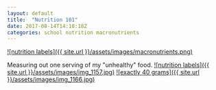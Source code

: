 ```yaml
---
layout: default
title:  "Nutrition 101"
date: 2017-08-14T14:10:18Z
categories: school nutrition macronutrients
---
```

<a href="{{ site.url }}/assets/images/macronutrients.png">![nutrition labels]({{ site.url }}/assets/images/macronutrients.png)</a>


Measuring out one serving of my "unhealthy" food.
<a href="{{ site.url }}/assets/images/img_1157.jpg">![nutrition labels]({{ site.url }}/assets/images/img_1157.jpg)</a>
<a href="{{ site.url }}/assets/images/img_1166.jpg">![exactly 40 grams]({{ site.url }}/assets/images/img_1166.jpg)</a>
